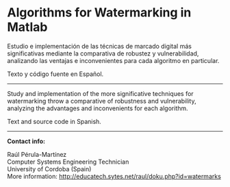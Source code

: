 Algorithms for Watermarking in Matlab
==========

Estudio e implementación de las técnicas de marcado digital más significativas mediante la comparativa de robustez y vulnerabilidad, analizando las ventajas e inconvenientes para cada algoritmo en particular.

Texto y código fuente en Español.

---

Study and implementation of the more significative techniques for watermarking throw a comparative of robustness and vulnerability, analyzing the advantages and inconvenients for each algorithm.

Text and source code in Spanish.

---

<b>Contact info:</b>

Raúl Pérula-Martínez<br>
Computer Systems Engineering Technician<br>
University of Cordoba (Spain)<br>
More information: http://educatech.sytes.net/raul/doku.php?id=watermarks
